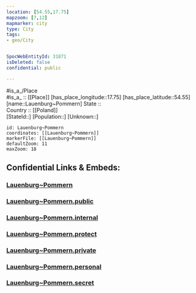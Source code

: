 ```yaml
---
location: [54.55,17.75] 
mapzoom: [7,12] 
mapmarker: city 
type: City
tags:
- geo/City


SpocWebEntityId: 31871
isDeleted: false
confidential: public

---
```

#is_a_/Place  
#is_a_ :: [[Place]] 
[has_place_longitude::17.75] 
[has_place_latitude::54.55] 
[name::Lauenburg~Pommern] 
State ::  
Country :: [[Poland]]  
[StateId::] 
[Population::] 
[Unknown::] 


```leaflet
id: Lauenburg~Pommern
coordinates: [[Lauenburg~Pommern]] 
markerFile: [[Lauenburg~Pommern]] 
defaultZoom: 11 
maxZoom: 18
```


## Confidential Links & Embeds: 

### [Lauenburg~Pommern](/_Standards/Earth/Continent/Europe/Europe~East/Poland/Provinces~Poland/Pomeranian/City/Lauenburg~Pommern.md) 

### [Lauenburg~Pommern.public](/_public/Earth/Continent/Europe/Europe~East/Poland/Provinces~Poland/Pomeranian/City/Lauenburg~Pommern.public.md) 

### [Lauenburg~Pommern.internal](/_internal/Earth/Continent/Europe/Europe~East/Poland/Provinces~Poland/Pomeranian/City/Lauenburg~Pommern.internal.md) 

### [Lauenburg~Pommern.protect](/_protect/Earth/Continent/Europe/Europe~East/Poland/Provinces~Poland/Pomeranian/City/Lauenburg~Pommern.protect.md) 

### [Lauenburg~Pommern.private](/_private/Earth/Continent/Europe/Europe~East/Poland/Provinces~Poland/Pomeranian/City/Lauenburg~Pommern.private.md) 

### [Lauenburg~Pommern.personal](/_personal/Earth/Continent/Europe/Europe~East/Poland/Provinces~Poland/Pomeranian/City/Lauenburg~Pommern.personal.md) 

### [Lauenburg~Pommern.secret](/_secret/Earth/Continent/Europe/Europe~East/Poland/Provinces~Poland/Pomeranian/City/Lauenburg~Pommern.secret.md)


